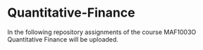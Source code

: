 # Quantitative-Finance
In the following repository assignments of the course MAF1003O Quantitative Finance will be uploaded.
